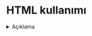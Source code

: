 <h1>HTML kullanımı</h1>

 
<details>
  <summary>Açıklama</summary>
 
  Bu bölüm, detayları içerir.
#
 
  - Uygulama 1: Temel <mark>h1,h2,h3,h4,h5,h6<mark>
  - Uygulama 2: Paragraphs etiketi kullanımı
  - Uygulama 3: Lorem ve biçimlendirme etiketleri kullanımı
  - Quiz2 : Etiketler ve Tablo Kullanımı
</details>
 
